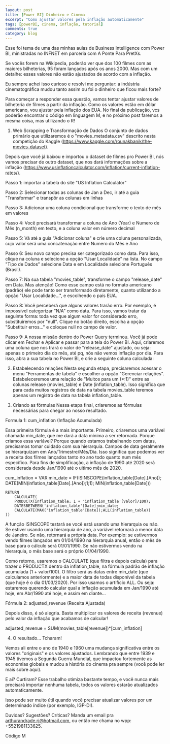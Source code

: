 ```yaml
---
layout: post
title: [Power BI] Dinheiro e Cinema
excerpt: "Como ajustar valores pela inflação automaticamente"
tags: [powerBI, cinema, inflação, tutorial]
comments: true
category: blog
---
```


Esse foi tema de uma das minhas aulas de Business Intelligence com Power BI, ministradas no INFNET em parceria com A Ponte Para PretXs.

Se vocês forem na Wikipedia, poderão ver que dos 100 filmes com as maiores bilheterias, 95 foram lançados após os anos 2000. Mas com um detalhe: esses valores não estão ajustados de acordo com a inflação.




Eu sempre achei isso curioso e resolvi me perguntar: a indústria cinematográfica mudou tanto assim ou foi o dinheiro que ficou mais forte?

Para começar a responder essa questão, vamos tentar ajustar valores de bilheteria de filmes a partir da inflação. Como os valores estão em dólar americano, vou ajustar pela inflação dos EUA. No final da publicação, vcs poderão encontrar o código em linguagem M, e no próximo post faremos a mesma coisa, mas utilizando o R!

1. Web Scrapping e Transformação de Dados
O conjunto de dados primário que utilizaremos é o "movies_metadata.csv" descrito nesta competição do Kaggle (https://www.kaggle.com/rounakbanik/the-movies-dataset).

Depois que você já baixou e importou o dataset de filmes pro Power BI, nós vamos precisar de outro dataset, que nos dará informações sobre a inflação (https://www.usinflationcalculator.com/inflation/current-inflation-rates/).

Passo 1: importar a tabela do site "US Inflation Calculator"




Passo 2: Selecionar todas as colunas de Jan a Dec, ir até a guia "Transformar" e transpôr as colunas em linhas


Passo 3: Adicionar uma coluna condicional que transforme o texto de mês em valores



Passo 4: Você precisará transformar a coluna de Ano (Year) e Numero de Mês (n_month) em texto, e a coluna valor em número decimal



Passo 5: Vá até a guia "Adicionar coluna" e crie uma coluna personalizada, cujo valor será uma concatenação entre Numero do Mês e Ano




Passo 6: Seu novo campo precisa ser categorizado como data. Para isso, clique na coluna e selecione a opção "Usar Localidade" na lista. No campo "Tipo de Dados" selecione Data e em Localidade selecione Português (Brasil).



Passo 7: Na sua tabela "movies_table", transforme o campo "release_date" em Data. Mas atenção! Como esse campo está no formato americano (padrão) ele pode tanto ser transformado diretamente, quanto utilizando a opção "Usar Localidade...", e escolhendo o país EUA.



Passo 8: Você perceberá que alguns valores trarão erro. Por exemplo, é impossível categorizar "N/A" como data. Para isso, vamos tratar da seguinte forma: toda vez que algum valor for considerado erro, substituiremos por "null". Clique no botão direito, escolha a opção "Substituir erros..." e coloque null no campo de valor.



Passo 9: A nossa missão dentro do Power Query terminou. Você já pode clicar em Fechar e Aplicar e passar para a tela do Power BI. Aqui, criaremos uma coluna que nos trará o valor de "release_date" ajustado, ou seja: apenas o primeiro dia do mês, até pq, nós não vemos inflação por dia. Para isso, abra a sua tabela no Power BI, e crie a seguinte coluna calculada:




2. Estabelecendo relações
Nesta segunda etapa, precisaremos acessar o menu "Ferramentas de tabela" e escolher a opção "Gerenciar relações". Estabeleceremos uma relação de "Muitos para um (*:1)" entre as colunas release (movies_table) e Date (inflation_table). Isso significa que para cada muitos registros de data na tabela movies_table teremos apenas um registro de data na tabela inflation_table.




3. Criando as fórmulas
Nessa etapa final, criaremos as fórmulas necessárias para chegar ao nosso resultado.




Formula 1: cum_inflation (Inflação Acumulada)

Essa primeira fórmula é a mais importante. Primeiro, criaremos uma variável chamada min_date, que me dará a data mínima a ser retornada. Porque criamos essa variável? Porque quando estamos trabalhando com datas, precisamos tomar cuidado com sua hierarquia. Campos de data geralmente se hierarquizam em Ano/Trimestre/Mês/Dia. Isso significa que podemos ver a receita dos filmes lançados tanto no ano todo quanto num mês específico. Para fins de simplificação, a inflação de 1990 até 2020 será considerada desde Jan/1990 até o ultimo mês de 2020.

cum_inflation = 
    VAR min_date = IF(ISINSCOPE(inflation_table[Date].[Ano]);
    DATE(MIN(inflation_table[Date].[Ano]);1;1);
    MIN(inflation_table[Date]))

    RETURN
        CALCULATE(
        PRODUCTX(inflation_table; 1 + 'inflation_table'[Valor]/100);
        DATESBETWEEN('inflation_table'[Date];min_date;
        CALCULATE(MAX('inflation_table'[Date]);ALL(inflation_table))        
    ))

A função ISINSCOPE testará se você está usando uma hierarquia ou não. Se estiver usando uma hierarquia de ano, a variável retornará a menor data de Janeiro. Se não, retornará a própria data. Por exemplo: se estivermos vendo filmes lançados em 01/04/1990 na hierarquia anual, então o mês de base para o cálculo será 01/01/1990. Se não estivermos vendo na hierarquia, o mês base será o próprio 01/04/1990.

Como retorno, usaremos o CALCULATE (que filtra e depois calcula) para trazer o PRODUCTX dentro da inflation_table, na fórmula padrão de inflação acumulada (1 + valor/100). O filtro será as datas entre min_date (que calculamos anteriormente) e a maior data de todas disponível da tabela (que hoje é o dia 01/03/2020). Por isso usamos o artifício ALL. Ou seja: estaremos querendo calcular qual a inflação acumulada em Jan/1990 até hoje, em Abr/1990 até hoje, e assim em diante...

Fórmula 2: adjusted_revenue (Receita Ajustada)

Depois disso, é só alegria. Basta multiplicar os valores de receita (revenue) pelo valor da inflação que acabamos de calcular!

adjusted_revenue = SUM(movies_table[revenue])*[cum_inflation]

4. O resultado...
Tcharam!

Vemos ali entre o ano de 1940 e 1960 uma mudança significativa entre os valores "originais" e os valores ajustados. Lembrando que entre 1939 e 1945 tivemos a Segunda Guerra Mundial, que impactou fortemente as economias globais e mudou a história do cinema pra sempre (você pode ler mais sobre aqui).




E aí? Curtiram? Esse trabalho otimiza bastante tempo, e você nunca mais precisará importar nenhuma tabela, todos os valores estarão atualizados automaticamente.

Isso pode ser muito útil quando você precisar atualizar valores por um determinado índice (por exemplo, IGP-DI).

Duvidas? Sugestões? Críticas? Manda um email pra arthurandrade.rj@hotmail.com, ou então me chama no wpp: +5521981133625.

Código M
